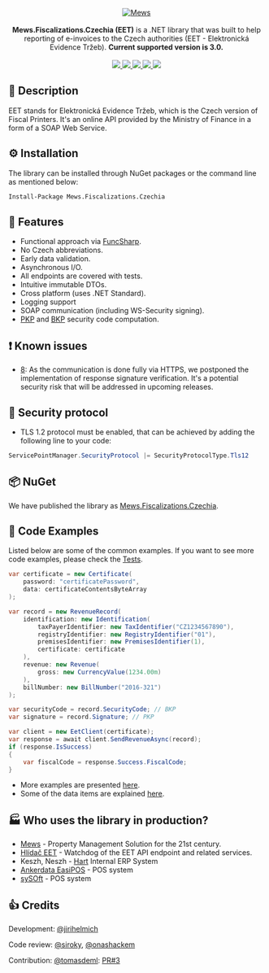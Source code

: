 <p align="center">
    <a href="https://mews.com">
        <img alt="Mews" src="https://user-images.githubusercontent.com/51375082/120493257-16938780-c3bb-11eb-8cb5-0b56fd08240d.png">
    </a>
    <br><br>
    <b>Mews.Fiscalizations.Czechia (EET)</b> is a .NET library that was built to help reporting of e-invoices to the Czech authorities (EET - Elektronická Evidence Tržeb).
    <b>Current supported version is 3.0.</b>
    <br><br>
    <a href="https://www.nuget.org/packages/Mews.Fiscalizations.Czechia/">
        <img src="https://img.shields.io/nuget/v/Mews.Fiscalizations.Czechia">
    </a>
    <a href="https://github.com/MewsSystems/fiscalizations/blob/master/LICENSE">
        <img src="https://img.shields.io/github/license/MewsSystems/fiscalizations">
    </a>
    <a href="https://github.com/MewsSystems/fiscalizations/actions/workflows/build-and-test-czechia-windows.yml">
        <img src="https://img.shields.io/github/workflow/status/MewsSystems/fiscalizations/Build%20and%20test%20-%20Czechia%20(Windows)/master?label=windows%20build">
    </a>
    <a href="https://github.com/MewsSystems/fiscalizations/actions/workflows/build-and-test-czechia-linux.yml">
        <img src="https://img.shields.io/github/workflow/status/MewsSystems/fiscalizations/Build%20and%20test%20-%20Czechia%20(Linux)/master?label=linux%20build">
    </a>
    <a href="https://www.etrzby.cz/assets/cs/prilohy/EET_pristupove_provozni_informace_playground_3.1.pdf">
        <img src="https://img.shields.io/badge/v3.0-EET-lightgrey">
    </a>
</p>

## 📃 Description

EET stands for Elektronická Evidence Tržeb, which is the Czech version of Fiscal Printers.
It's an online API provided by the Ministry of Finance in a form of a SOAP Web Service.

## ⚙️ Installation

The library can be installed through NuGet packages or the command line as mentioned below:
```bash
Install-Package Mews.Fiscalizations.Czechia
```

## 🎯 Features

-   Functional approach via [FuncSharp](https://github.com/siroky/FuncSharp).
-   No Czech abbreviations.
-   Early data validation.
-   Asynchronous I/O.
-   All endpoints are covered with tests.
-   Intuitive immutable DTOs.
-   Cross platform (uses .NET Standard).
-   Logging support
-   SOAP communication (including WS-Security signing).
-   [PKP](doc/data.md) and [BKP](doc/data.md) security code computation.

## ❗ Known issues
- [8](https://github.com/MewsSystems/eet/issues/8): As the communication is done fully via HTTPS, we postponed the implementation of response signature verification. It's a potential security risk that will be addressed in upcoming releases.

## 🔐 Security protocol
- TLS 1.2 protocol must be enabled, that can be achieved by adding the following line to your code:
```csharp
ServicePointManager.SecurityProtocol |= SecurityProtocolType.Tls12
```
## 📦 NuGet

We have published the library as [Mews.Fiscalizations.Czechia](https://www.nuget.org/packages/Mews.Fiscalizations.Czechia/).

## 👀 Code Examples

Listed below are some of the common examples. If you want to see more code examples, please check the [Tests](https://github.com/MewsSystems/fiscalizations/tree/master/src/Czechia/Mews.Fiscalizations.Czechia.Tests).

```csharp
var certificate = new Certificate(
    password: "certificatePassword",
    data: certificateContentsByteArray
);

var record = new RevenueRecord(
    identification: new Identification(
        taxPayerIdentifier: new TaxIdentifier("CZ1234567890"),
        registryIdentifier: new RegistryIdentifier("01"),
        premisesIdentifier: new PremisesIdentifier(1),
        certificate: certificate
    ),
    revenue: new Revenue(
        gross: new CurrencyValue(1234.00m)
    ),
    billNumber: new BillNumber("2016-321")
);

var securityCode = record.SecurityCode; // BKP
var signature = record.Signature; // PKP

var client = new EetClient(certificate);
var response = await client.SendRevenueAsync(record);
if (response.IsSuccess)
{
    var fiscalCode = response.Success.FiscalCode;
}
```

- More examples are presented [here](doc/examples.md).
- Some of the data items are explained [here](doc/data.md).

## 🏭 Who uses the library in production?
- [Mews](https://mews.com) - Property Management Solution for the 21st century.
- [Hlídač EET](http://hlidaceet.cz) - Watchdog of the EET API endpoint and related services.
- Keszh, Neszh - [Hart](http://hartphp.com.pl/) Internal ERP System
- [Ankerdata EasiPOS](http://easipos.ankerdata.com/) - POS system
- [sySOft](http://www.sysoft.cz/) - POS system

## 👍 Credits
Development: [@jirihelmich](https://github.com/jirihelmich)

Code review: [@siroky](https://github.com/siroky), [@onashackem](https://github.com/onashackem)

Contribution: [@tomasdeml](https://github.com/tomasdeml): [PR#3](https://github.com/MewsSystems/eet/pull/3/files)
